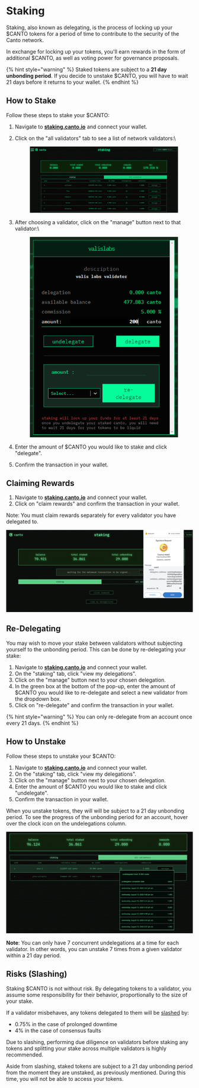 # Staking

Staking, also known as delegating, is the process of locking up your $CANTO tokens for a period of time to contribute to the security of the Canto network.

In exchange for locking up your tokens, you'll earn rewards in the form of additional $CANTO, as well as voting power for governance proposals.

{% hint style="warning" %}
Staked tokens are subject to a **21 day unbonding period**. If you decide to unstake $CANTO, you will have to wait 21 days before it returns to your wallet.
{% endhint %}

## How to Stake

Follow these steps to stake your $CANTO:

1. Navigate to [**staking.canto.io**](https://staking.canto.io/) and connect your wallet.
2.  Click on the "all validators" tab to see a list of network validators:\


    <figure><img src="../.gitbook/assets/image (5).png" alt=""><figcaption></figcaption></figure>
3.  After choosing a validator, click on the "manage" button next to that validator:\


    <figure><img src="../.gitbook/assets/image (21).png" alt=""><figcaption></figcaption></figure>
4. Enter the amount of $CANTO you would like to stake and click "delegate".
5. Confirm the transaction in your wallet.

## Claiming Rewards

1. Navigate to [**staking.canto.io**](https://staking.canto.io/) and connect your wallet.
2. Click on "claim rewards" and confirm the transaction in your wallet.

Note: You must claim rewards separately for every validator you have delegated to.

![Claiming staking rewards](<../.gitbook/assets/Screen Shot 2022-07-27 at 4.10.48 PM.png>)

## Re-Delegating

You may wish to move your stake between validators without subjecting yourself to the unbonding period. This can be done by re-delegating your stake:

1. Navigate to [**staking.canto.io**](https://staking.canto.io/) and connect your wallet.
2. On the "staking" tab, click "view my delegations".
3. Click on the "manage" button next to your chosen delegation.
4. In the green box at the bottom of the pop-up, enter the amount of $CANTO you would like to re-delegate and select a new validator from the dropdown box.
5. Click on "re-delegate" and confirm the transaction in your wallet.

{% hint style="warning" %}
You can only re-delegate from an account once every 21 days.
{% endhint %}

## How to Unstake

Follow these steps to unstake your $CANTO:

1. Navigate to [**staking.canto.io**](https://staking.canto.io/) and connect your wallet.
2. On the "staking" tab, click "view my delegations".
3. Click on the "manage" button next to your chosen delegation.
4. Enter the amount of $CANTO you would like to stake and click "undelegate".
5. Confirm the transaction in your wallet.

When you unstake tokens, they will will be subject to a 21 day unbonding period. To see the progress of the unbonding period for an account, hover over the clock icon on the undelegations column.

![viewing all undelegations for a particular validator](<../.gitbook/assets/Screen Shot 2022-07-27 at 4.36.40 PM.png>)

**Note**: You can only have 7 concurrent undelegations at a time for each validator. In other words, you can unstake 7 times from a given validator within a 21 day period.

## Risks (Slashing)

Staking $CANTO is not without risk. By delegating tokens to a validator, you assume some responsibility for their behavior, proportionally to the size of your stake.

If a validator misbehaves, any tokens delegated to them will be [slashed](https://docs.canto.io/technical-reference/validators/slashing) by:

* 0.75% in the case of prolonged downtime
* 4% in the case of consensus faults

Due to slashing, performing due diligence on validators before staking any tokens and splitting your stake across multiple validators is highly recommended.

Aside from slashing, staked tokens are subject to a 21 day unbonding period from the moment they are unstaked, as previously mentioned. During this time, you will not be able to access your tokens.
